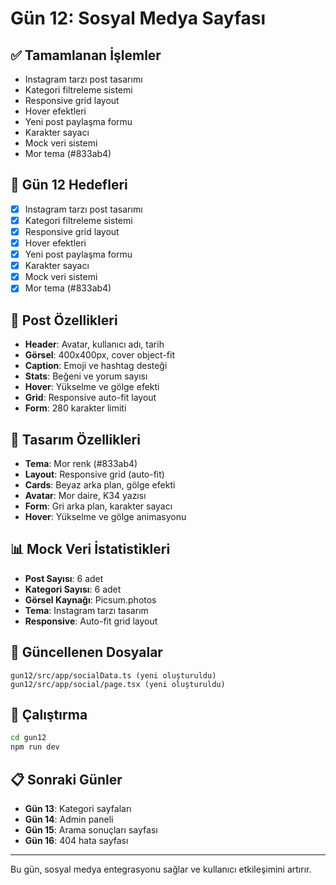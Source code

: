 # Gün 12: Sosyal Medya Sayfası

## ✅ Tamamlanan İşlemler
- Instagram tarzı post tasarımı
- Kategori filtreleme sistemi
- Responsive grid layout
- Hover efektleri
- Yeni post paylaşma formu
- Karakter sayacı
- Mock veri sistemi
- Mor tema (#833ab4)

## 🎯 Gün 12 Hedefleri
- [x] Instagram tarzı post tasarımı
- [x] Kategori filtreleme sistemi
- [x] Responsive grid layout
- [x] Hover efektleri
- [x] Yeni post paylaşma formu
- [x] Karakter sayacı
- [x] Mock veri sistemi
- [x] Mor tema (#833ab4)

## 📱 Post Özellikleri
- **Header**: Avatar, kullanıcı adı, tarih
- **Görsel**: 400x400px, cover object-fit
- **Caption**: Emoji ve hashtag desteği
- **Stats**: Beğeni ve yorum sayısı
- **Hover**: Yükselme ve gölge efekti
- **Grid**: Responsive auto-fit layout
- **Form**: 280 karakter limiti

## 🎨 Tasarım Özellikleri
- **Tema**: Mor renk (#833ab4)
- **Layout**: Responsive grid (auto-fit)
- **Cards**: Beyaz arka plan, gölge efekti
- **Avatar**: Mor daire, K34 yazısı
- **Form**: Gri arka plan, karakter sayacı
- **Hover**: Yükselme ve gölge animasyonu

## 📊 Mock Veri İstatistikleri
- **Post Sayısı**: 6 adet
- **Kategori Sayısı**: 6 adet
- **Görsel Kaynağı**: Picsum.photos
- **Tema**: Instagram tarzı tasarım
- **Responsive**: Auto-fit grid layout

## 📁 Güncellenen Dosyalar
```
gun12/src/app/socialData.ts (yeni oluşturuldu)
gun12/src/app/social/page.tsx (yeni oluşturuldu)
```

## 🚀 Çalıştırma
```bash
cd gun12
npm run dev
```

## 📋 Sonraki Günler
- **Gün 13**: Kategori sayfaları
- **Gün 14**: Admin paneli
- **Gün 15**: Arama sonuçları sayfası
- **Gün 16**: 404 hata sayfası

---

Bu gün, sosyal medya entegrasyonu sağlar ve kullanıcı etkileşimini artırır.
